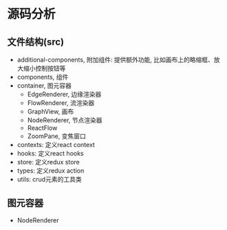 # 源码分析
## 文件结构(src)
* additional-components, 附加组件: 提供额外功能, 比如画布上的略缩框、放大缩小控制按钮等
* components, 组件
* container, 图元容器
  * EdgeRenderer, 边缘渲染器
  * FlowRenderer, 流渲染器
  * GraphView, 画布
  * NodeRenderer, 节点渲染器
  * ReactFlow
  * ZoomPane, 变焦窗口
* contexts: 定义react context
* hooks: 定义react hooks
* store: 定义redux store
* types: 定义redux action
* utils: crud元素的工具类
## 图元容器
* NodeRenderer